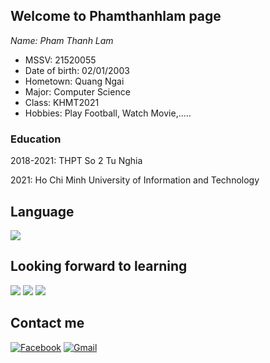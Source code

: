 ## Welcome to Phamthanhlam page
*Name: Pham Thanh Lam*

* MSSV: 21520055
* Date of birth: 02/01/2003
* Hometown: Quang Ngai
* Major: Computer Science
* Class: KHMT2021
* Hobbies: Play Football, Watch Movie,.....

### Education
2018-2021: THPT So 2 Tu Nghia

2021: Ho Chi Minh University of Information and Technology
## Language
<img src="https://img.shields.io/badge/c++%20-%2300599C.svg?&style=for-the-badge&logo=c%2B%2B&ogoColor=white"/>

## Looking forward to learning
<img src="https://img.shields.io/badge/html5%20-%23E34F26.svg?&style=for-the-badge&logo=html5&logoColor=white"/> <img src="https://img.shields.io/badge/css3%20-%231572B6.svg?&style=for-the-badge&logo=css3&logoColor=white"/> <img src="https://img.shields.io/badge/python%20-%2314354C.svg?&style=for-the-badge&logo=python&logoColor=white"/>

## Contact me
[![Facebook](https://img.shields.io/badge/Facebook-%231877F2.svg?style=for-the-badge&logo=Facebook&logoColor=white)](https://www.facebook.com/lamptthanh/)
[![Gmail](https://img.shields.io/badge/Gmail-D14836?style=for-the-badge&logo=gmail&logoColor=white)](mailto:21520055@gm.uit.edu.vn)
